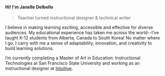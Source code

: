 #### Hi! I'm Janelle Delbello

> Teacher turned instructional designer & technical writer

I believe in making learning exciting, accessible and effective for diverse audiences. My educational experience
 has taken me across the world--I’ve taught K-12 students from Alberta, Canada to South Korea! No matter where I go, 
 I carry with me a sense of adaptability, innovation, and creativity to build learning solutions.
 
I’m currently completing a Master of Art in Education: Instructional Technologies at San Francisco State University and working as an instructional designer at [Intuitive](https://www.intuitive.com/).